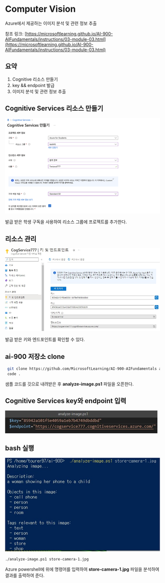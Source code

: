 # Computer Vision

Azure에서 제공하는 이미지 분석 및 관련 정보 추출

참조 링크: [https://microsoftlearning.github.io/AI-900-AIFundamentals/instructions/03-module-03.html](https://microsoftlearning.github.io/AI-900-AIFundamentals/instructions/03-module-03.html)

## 요약
1. Cognitive 리소스 만들기
2. key && endpoint 발급
3. 이미지 분석 및 관련 정보 추출

## Cognitive Services 리소스 만들기

![./md_img/04_ta_resource.png](./md_img/04_ta_resource.png)

발급 받은 학생 구독을 사용하여 리소스 그룹에 프로젝트를 추가한다.

## 리소스 관리

![./md_img/03_cv_keyend1](./md_img/03_cv_keyend1.jpg)

발급 받은 키와 엔드포인트를 확인할 수 있다.

## ai-900 저장소 clone

```bash
 git clone https://github.com/MicrosoftLearning/AI-900-AIFundamentals ai-900
 code .
```
샘플 코드를 깃으로 내려받은 후 __analyze-image.ps1__ 파일을 오픈한다.

## Cognitive Services key와 endpoint 입력

![./md_img/04_ta_keyEndpoint.png](./md_img/03_cv_keyend2.jpg)

## bash 실행

![./md_img/04_ta_result.png](./md_img/03_cv_result.jpg)

```bash
./analyze-image.ps1 store-camera-1.jpg
```

Azure powershell에 위에 명령어를 입력하여 __store-camera-1.jpg__ 파일을 분석하여 결과를 출력하여 준다.
